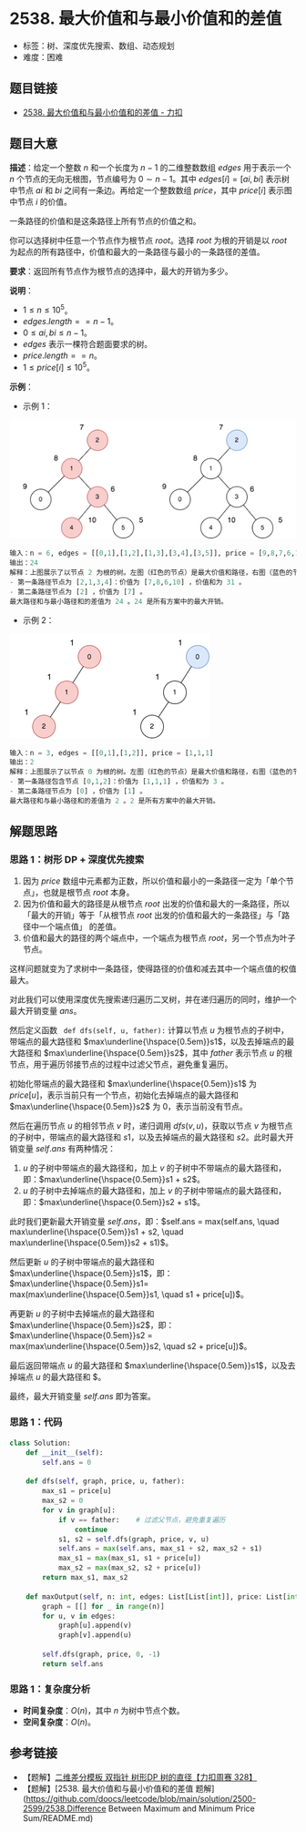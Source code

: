 # 2538. 最大价值和与最小价值和的差值

- 标签：树、深度优先搜索、数组、动态规划
- 难度：困难

## 题目链接

- [2538. 最大价值和与最小价值和的差值 - 力扣](https://leetcode.cn/problems/difference-between-maximum-and-minimum-price-sum/)

## 题目大意

**描述**：给定一个整数 $n$ 和一个长度为 $n - 1$ 的二维整数数组 $edges$ 用于表示一个 $n$ 个节点的无向无根图，节点编号为 $0 \sim n - 1$。其中 $edges[i] = [ai, bi]$ 表示树中节点 $ai$ 和 $bi$ 之间有一条边。再给定一个整数数组 $price$，其中 $price[i]$ 表示图中节点 $i$ 的价值。

一条路径的价值和是这条路径上所有节点的价值之和。

你可以选择树中任意一个节点作为根节点 $root$。选择 $root$ 为根的开销是以 $root$ 为起点的所有路径中，价值和最大的一条路径与最小的一条路径的差值。

**要求**：返回所有节点作为根节点的选择中，最大的开销为多少。

**说明**：

- $1 \le n \le 10^5$。
- $edges.length == n - 1$。
- $0 \le ai, bi \le n - 1$。
- $edges$ 表示一棵符合题面要求的树。
- $price.length == n$。
- $1 \le price[i] \le 10^5$。

**示例**：

- 示例 1：

![](../images/20201024253801.png)

```python
输入：n = 6, edges = [[0,1],[1,2],[1,3],[3,4],[3,5]], price = [9,8,7,6,10,5]
输出：24
解释：上图展示了以节点 2 为根的树。左图（红色的节点）是最大价值和路径，右图（蓝色的节点）是最小价值和路径。
- 第一条路径节点为 [2,1,3,4]：价值为 [7,8,6,10] ，价值和为 31 。
- 第二条路径节点为 [2] ，价值为 [7] 。
最大路径和与最小路径和的差值为 24 。24 是所有方案中的最大开销。
```

- 示例 2：

![](../images/20201024253802.png)

```python
输入：n = 3, edges = [[0,1],[1,2]], price = [1,1,1]
输出：2
解释：上图展示了以节点 0 为根的树。左图（红色的节点）是最大价值和路径，右图（蓝色的节点）是最小价值和路径。
- 第一条路径包含节点 [0,1,2]：价值为 [1,1,1] ，价值和为 3 。
- 第二条路径节点为 [0] ，价值为 [1] 。
最大路径和与最小路径和的差值为 2 。2 是所有方案中的最大开销。
```

## 解题思路

### 思路 1：树形 DP + 深度优先搜索

1. 因为 $price$ 数组中元素都为正数，所以价值和最小的一条路径一定为「单个节点」，也就是根节点 $root$ 本身。
2. 因为价值和最大的路径是从根节点 $root$ 出发的价值和最大的一条路径，所以「最大的开销」等于「从根节点 $root$ 出发的价值和最大的一条路径」与「路径中一个端点值」 的差值。
3. 价值和最大的路径的两个端点中，一个端点为根节点 $root$，另一个节点为叶子节点。

这样问题就变为了求树中一条路径，使得路径的价值和减去其中一个端点值的权值最大。

对此我们可以使用深度优先搜索递归遍历二叉树，并在递归遍历的同时，维护一个最大开销变量 $ans$。

然后定义函数 ` def dfs(self, u, father):` 计算以节点 $u$ 为根节点的子树中，带端点的最大路径和 $max\underline{\hspace{0.5em}}s1$，以及去掉端点的最大路径和 $max\underline{\hspace{0.5em}}s2$，其中 $father$ 表示节点 $u$ 的根节点，用于遍历邻接节点的过程中过滤父节点，避免重复遍历。

初始化带端点的最大路径和 $max\underline{\hspace{0.5em}}s1$ 为 $price[u]$，表示当前只有一个节点，初始化去掉端点的最大路径和 $max\underline{\hspace{0.5em}}s2$ 为 $0$，表示当前没有节点。

然后在遍历节点 $u$ 的相邻节点 $v$ 时，递归调用 $dfs(v, u)$，获取以节点 $v$ 为根节点的子树中，带端点的最大路径和 $s1$，以及去掉端点的最大路径和 $s2$。此时最大开销变量 $self.ans$ 有两种情况：

1. $u$ 的子树中带端点的最大路径和，加上 $v$ 的子树中不带端点的最大路径和，即：$max\underline{\hspace{0.5em}}s1 + s2$。
2. $u$ 的子树中去掉端点的最大路径和，加上 $v$ 的子树中带端点的最大路径和，即：$max\underline{\hspace{0.5em}}s2 + s1$。

此时我们更新最大开销变量 $self.ans$，即：$self.ans = max(self.ans, \quad max\underline{\hspace{0.5em}}s1 + s2, \quad  max\underline{\hspace{0.5em}}s2 + s1)$。

然后更新 $u$ 的子树中带端点的最大路径和 $max\underline{\hspace{0.5em}}s1$，即：$max\underline{\hspace{0.5em}}s1= max(max\underline{\hspace{0.5em}}s1, \quad s1 + price[u])$。

再更新 $u$ 的子树中去掉端点的最大路径和 $max\underline{\hspace{0.5em}}s2$，即：$max\underline{\hspace{0.5em}}s2 = max(max\underline{\hspace{0.5em}}s2, \quad s2 + price[u])$。

最后返回带端点 $u$ 的最大路径和 $max\underline{\hspace{0.5em}}s1$，以及去掉端点 $u$ 的最大路径和 $。

最终，最大开销变量 $self.ans$ 即为答案。

### 思路 1：代码

```python
class Solution:
    def __init__(self):
        self.ans = 0
        
    def dfs(self, graph, price, u, father):
        max_s1 = price[u]
        max_s2 = 0
        for v in graph[u]:
            if v == father:    # 过滤父节点，避免重复遍历
                continue
            s1, s2 = self.dfs(graph, price, v, u)
            self.ans = max(self.ans, max_s1 + s2, max_s2 + s1)
            max_s1 = max(max_s1, s1 + price[u])
            max_s2 = max(max_s2, s2 + price[u])
        return max_s1, max_s2

    def maxOutput(self, n: int, edges: List[List[int]], price: List[int]) -> int:
        graph = [[] for _ in range(n)]
        for u, v in edges:
            graph[u].append(v)
            graph[v].append(u)

        self.dfs(graph, price, 0, -1)
        return self.ans
```

### 思路 1：复杂度分析

- **时间复杂度**：$O(n)$，其中 $n$ 为树中节点个数。
- **空间复杂度**：$O(n)$。

## 参考链接

- 【题解】[二维差分模板 双指针 树形DP 树的直径【力扣周赛 328】](https://www.bilibili.com/video/BV1QT41127kJ/)
- 【题解】[2538. 最大价值和与最小价值和的差值 题解](https://github.com/doocs/leetcode/blob/main/solution/2500-2599/2538.Difference Between Maximum and Minimum Price Sum/README.md)
